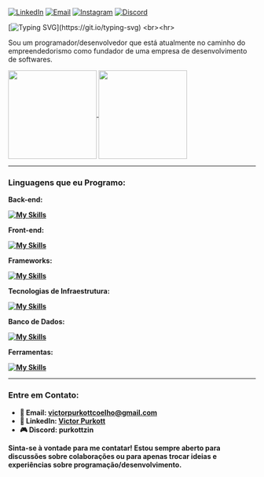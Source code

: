 [![LinkedIn](https://img.shields.io/badge/LinkedIn-blue?style=for-the-badge&logo=linkedin)](https://www.linkedin.com/in/victor-purkott-542183298/)
[![Email](https://img.shields.io/badge/Email-4D4D4D?style=for-the-badge&logo=gmail&logoColor=white)](mailto:victorpurkottcoelho@gmail.com)
[![Instagram](https://img.shields.io/badge/Instagram-8a3ab9?style=for-the-badge&logo=instagram&logoColor=white)](https://www.instagram.com/purkott_)
[![Discord](https://img.shields.io/badge/Discord-7289DA?style=for-the-badge&logo=discord&logoColor=white)](https://discordapp.com/users/purkottzin)

[![Typing SVG](https://readme-typing-svg.herokuapp.com?font=Fira+Code&size=39&duration=4000&color=3B95F7&left=true&vCenter=true&width=1500&lines=Olá!+Prazer+em+conhecê-lo+sou+o+Victor+Purkott.;Sou+um+Developer.;E+também+um+Empreendedor!)](https://git.io/typing-svg) <br><hr>

Sou um programador/desenvolvedor que está atualmente no caminho do empreendedorismo como fundador de uma empresa de desenvolvimento de softwares.

<a href="https://github.com/anuraghazra/github-readme-stats">
  <img height=180 align="center" src="https://github-readme-stats.vercel.app/api?username=VictorPurkott&theme=midnight-purple" />
</a>
<a href="https://github.com/anuraghazra/convoychat">
  <img height=180 align="center" src="https://github-readme-stats.vercel.app/api/top-langs?username=VictorPurkott&layout=compact&langs_count=8&card_width=300&theme=midnight-purple" />
</a><hr>

### Linguagens que eu Programo:
<p><b>Back-end:<b> </p>
  
[![My Skills](https://skillicons.dev/icons?i=cs,java,php)](https://skillicons.dev)<br>
<p><b>Front-end:<b> </p>

[![My Skills](https://skillicons.dev/icons?i=html,css,js,react)](https://skillicons.dev)<br>
<p><b>Frameworks:<b> </p>

[![My Skills](https://skillicons.dev/icons?i=bootstrap)](https://skillicons.dev)<br>
<p><b>Tecnologias de Infraestrutura:</b></p>

[![My Skills](https://skillicons.dev/icons?i=github,git)](https://skillicons.dev)<br>

<p><b>Banco de Dados:</b></p>

[![My Skills](https://skillicons.dev/icons?i=mysql,postgresql,sqlite)](https://skillicons.dev)<br>
<p><b>Ferramentas:</b></p>

[![My Skills](https://skillicons.dev/icons?i=vscode,visualstudio,figma)](https://skillicons.dev)<br><hr>

### Entre em Contato:
- 📧 Email: victorpurkottcoelho@gmail.com
- 🔗 LinkedIn: [Victor Purkott](https://www.linkedin.com/in/victor-purkott-542183298/)
- 🎮 Discord: purkottzin

**Sinta-se à vontade para me contatar! Estou sempre aberto para discussões sobre colaborações ou para apenas trocar ideias e experiências sobre programação/desenvolvimento.**
